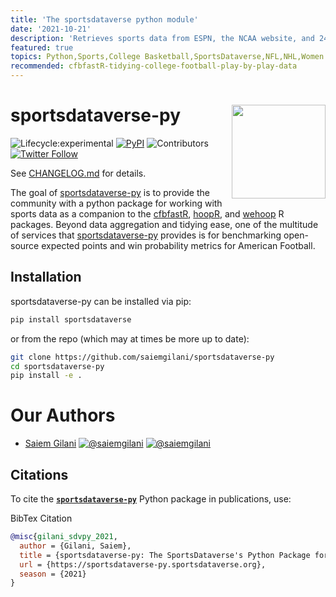 ```yaml
---
title: 'The sportsdataverse python module'
date: '2021-10-21'
description: 'Retrieves sports data from ESPN, the NCAA website, and 247.'
featured: true
topics: Python,Sports,College Basketball,SportsDataverse,NFL,NHL,Women's Soccer,Women's Ice Hockey,Volleyball
recommended: cfbfastR-tidying-college-football-play-by-play-data
---
```


# sportsdataverse-py <a href='https://sportsdataverse-py.sportsdataverse.org'><img src='https://sportsdataverse-py.sportsdataverse.org/img/logo.png' align="right" height="150" /></a>
<!-- badges: start -->

![Lifecycle:experimental](https://img.shields.io/badge/lifecycle-experimental-orange.svg?style=for-the-badge&logo=github)
[![PyPI](https://img.shields.io/pypi/v/sportsdataverse?label=sportsdataverse&logo=python&style=for-the-badge)](https://pypi.org/project/sportsdataverse/)
![Contributors](https://img.shields.io/github/contributors/saiemgilani/sportsdataverse-py?style=for-the-badge)
[![Twitter
Follow](https://img.shields.io/twitter/follow/sportsdataverse?color=blue&label=%40sportsdataverse&logo=twitter&style=for-the-badge)](https://twitter.com/sportsdataverse)

<!-- badges: end -->


See [CHANGELOG.md](https://sportsdataverse-py.sportsdataverse.org/CHANGELOG) for details.

The goal of [sportsdataverse-py](https://sportsdataverse-py.sportsdataverse.org) is to provide the community with a python package for working with sports data as a companion to the [cfbfastR](https://saiemgilani.github.io/cfbfastR), [hoopR](https://hoopR.sportsdataverse.org/), and [wehoop](https://wehoop.sportsdataverse.org/) R packages. Beyond data aggregation and tidying ease, one of the multitude of services that [sportsdataverse-py](https://sportsdataverse-py.sportsdataverse.org) provides is for benchmarking open-source expected points and win probability metrics for American Football.

## Installation

sportsdataverse-py can be installed via pip:

```bash
pip install sportsdataverse
```

or from the repo (which may at times be more up to date):

```bash
git clone https://github.com/saiemgilani/sportsdataverse-py
cd sportsdataverse-py
pip install -e .
```

# **Our Authors**

-   [Saiem Gilani](https://twitter.com/saiemgilani)
<a href="https://twitter.com/saiemgilani" target="blank"><img src="https://img.shields.io/twitter/follow/saiemgilani?color=blue&label=%40saiemgilani&logo=twitter&style=for-the-badge" alt="@saiemgilani" /></a>
<a href="https://github.com/saiemgilani" target="blank"><img src="https://img.shields.io/github/followers/saiemgilani?color=eee&logo=Github&style=for-the-badge" alt="@saiemgilani" /></a>


## **Citations**

To cite the [**`sportsdataverse-py`**](https://sportsdataverse-py.sportsdataverse.org) Python package in publications, use:

BibTex Citation
```bibtex
@misc{gilani_sdvpy_2021,
  author = {Gilani, Saiem},
  title = {sportsdataverse-py: The SportsDataverse's Python Package for Sports Data.},
  url = {https://sportsdataverse-py.sportsdataverse.org},
  season = {2021}
}
```